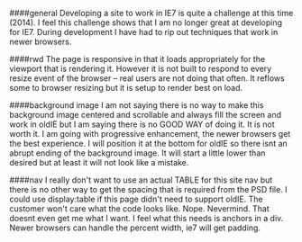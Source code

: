 
####general
Developing a site to work in IE7 is quite a challenge at this time (2014). I feel this challenge shows that I am no longer great at developing for IE7. During development I have had to rip out techniques that work in newer browsers.

####rwd
The page is responsive in that it loads appropriately for the viewport that is rendering it. However it is not built to respond to every resize event of the browser – real users are not doing that often. It reflows some to browser resizing but it is setup to render best on load.

####background image
I am not saying there is no way to make this background image centered and scrollable and always fill the screen and work in oldIE but I am saying there is no GOOD WAY of doing it. It is not worth it. I am going with progressive enhancement, the newer browsers get the best experience. I will position it at the bottom for oldIE so there isnt an abrupt ending of the background image. It will start a little lower than desired but at least it will not look like a mistake.

####nav
I really don't want to use an actual TABLE for this site nav but there is no other way to get the spacing that is required from the PSD file. I could use display:table if this page didn't need to support oldIE. The customer won't care what the code looks like.
Nope. Nevermind. That doesnt even get me what I want. I feel what this needs is anchors in a div. Newer browsers can handle the percent width, ie7 will get padding.
